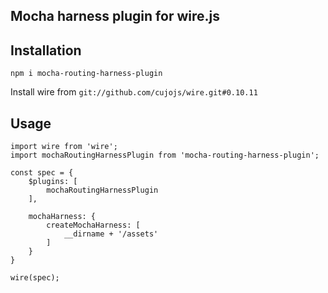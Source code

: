 ## Mocha harness plugin for wire.js

## Installation
`npm i mocha-routing-harness-plugin`

Install wire from `git://github.com/cujojs/wire.git#0.10.11`

## Usage
```
import wire from 'wire';
import mochaRoutingHarnessPlugin from 'mocha-routing-harness-plugin';

const spec = {
    $plugins: [
        mochaRoutingHarnessPlugin
    ],

    mochaHarness: {
        createMochaHarness: [
            __dirname + '/assets'
        ]
    }
}

wire(spec);
```
